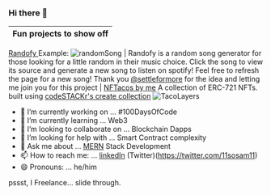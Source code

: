 ### Hi there 👋
Fun projects to show off|
--------|
<a href="https://github.com/SLO42/Randofy-backend" target="_blank">Randofy </a> Example: ![randomSong](https://randofy-backend.herokuapp.com/svg-s)
| Randofy is a random song generator for those looking for a little random in their music choice. Click the song to view its source and generate a new song to listen on spotify! Feel free to refresh the page for a new song! Thank you [@settleformore](https://github.com/settleformore) for the idea and letting me join you for this project
| [NFTacos by me](https://opensea.io/collection/nftacos-by-sam) A collection of ERC-721 NFTs. built using [codeSTACKr's create collection](https://github.com/codeSTACKr/create-10k-nft-collection)
![TacoLayers](https://user-images.githubusercontent.com/16868451/163425724-fe07fdd0-9439-4bb3-8c9f-c6a3d95d7530.png)



<!--
**SLO42/SLO42** is a ✨ _special_ ✨ repository because its `README.md` (this file) appears on your GitHub profile.

Here are some ideas to get you started:
-->

- 🔭 I’m currently working on ... #100DaysOfCode
- 🌱 I’m currently learning ... Web3
- 👯 I’m looking to collaborate on ... Blockchain Dapps
- 🤔 I’m looking for help with ... Smart Contract complexity
- 💬 Ask me about ... [MERN](https://letmegooglethat.com/?q=MERN+stack) Stack Development
- 📫 How to reach me: ... [linkedIn](https://www.linkedin.com/in/samolive/) (Twitter)(https://twitter.com/11sosam11)
- 😄 Pronouns: ... he/him

pssst, I Freelance... slide through.
